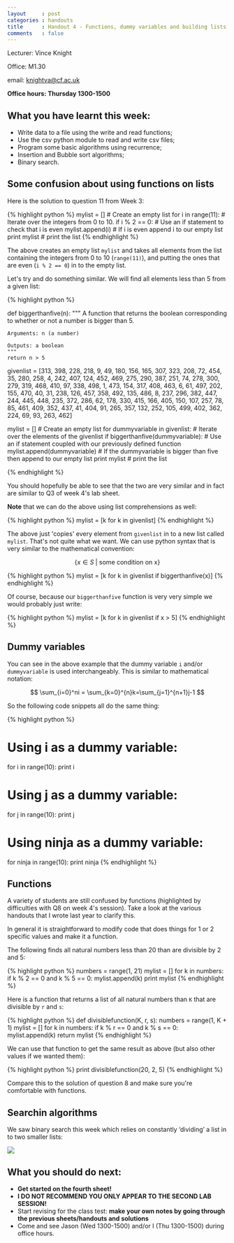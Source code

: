 ```yaml
---
layout     : post
categories : handouts
title      : Handout 4 - Functions, dummy variables and building lists from other lists
comments   : false
---
```


Lecturer: Vince Knight

Office: M1.30

email: knightva@cf.ac.uk

**Office hours: Thursday 1300-1500**

## What you have learnt this week:

- Write data to a file using the write and read functions;
- Use the csv python module to read and write csv files;
- Program some basic algorithms using recurrence;
- Insertion and Bubble sort algorithms;
- Binary search.

## Some confusion about using functions on lists

Here is the solution to question 11 from Week 3:

{% highlight python %}
mylist = [] # Create an empty list
for i in range(11): # Iterate over the integers from 0 to 10.
    if i % 2 == 0: # Use an if statement to check that i is even
            mylist.append(i) # If i is even append i to our empty list
            print mylist # print the list
{% endhighlight %}

The above creates an empty list `mylist` and takes all elements from the list containing the integers from 0 to 10 (`range(11)`), and putting the ones that are even (`i % 2 == 0`) in to the empty list.

Let's try and do something similar.
We will find all elements less than 5 from a given list:

{% highlight python %}

def biggerthanfive(n):
    """
    A function that returns the boolean corresponding to whether or not a number is bigger than 5.

    Arguments: n (a number)

    Outputs: a boolean
    """
    return n > 5

givenlist = [313, 398, 228, 218, 9, 49, 180, 156, 165, 307, 323, 208, 72, 454, 35, 280, 258, 4, 242, 407, 124, 452, 469, 275, 290, 387, 251, 74, 278, 300, 279, 319, 468, 410, 97, 338, 498, 1, 473, 154, 317, 408, 463, 6, 61, 497, 202, 155, 470, 40, 31, 238, 126, 457, 358, 492, 135, 486, 8, 237, 296, 382, 447, 244, 445, 448, 235, 372, 286, 62, 178, 330, 415, 166, 405, 150, 107, 257, 78, 85, 461, 409, 352, 437, 41, 404, 91, 265, 357, 132, 252, 105, 499, 402, 362, 224, 69, 93, 263, 462]

mylist = []  # Create an empty list
for dummyvariable in givenlist:  # Iterate over the elements of the givenlist
    if biggerthanfive(dummyvariable):  # Use an if statement coupled with our previously defined function
        mylist.append(dummyvariable)  # If the dummyvariable is bigger than five then append to our empty list
print mylist  # print the list

{% endhighlight %}

You should hopefully be able to see that the two are very similar and in fact are similar to Q3 of week 4's lab sheet.

**Note** that we can do the above using list comprehensions as well:

{% highlight python %}
mylist = [k for k in givenlist]
{% endhighlight %}

The above just 'copies' every element from `givenlist` in to a new list called `mylist`.
That's not quite what we want.
We can use python syntax that is very similar to the mathematical convention:

$$
\{x\in S\;|\text{ some condition on x}\}
$$

{% highlight python %}
mylist = [k for k in givenlist if biggerthanfive(x)]
{% endhighlight %}

Of course, because our `biggerthanfive` function is very very simple we would probably just write:

{% highlight python %}
mylist = [k for k in givenlist if x > 5]
{% endhighlight %}

## Dummy variables

You can see in the above example that the dummy variable `i` and/or `dummyvariable` is used interchangeably.
This is similar to mathematical notation:


$$
\sum_{i=0}^ni = \sum_{k=0}^{n}k=\sum_{j=1}^{n+1}j-1
$$

So the following code snippets all do the same thing:

{% highlight python %}
# Using i as a dummy variable:
for i in range(10):
    print i

# Using j as a dummy variable:
for j in range(10):
    print j

# Using ninja as a dummy variable:
for ninja in range(10):
    print ninja
{% endhighlight %}

## Functions

A variety of students are still confused by functions (highlighted by difficulties with Q8 on week 4's session).
Take a look at the various handouts that I wrote last year to clarify this.

In general it is straightforward to modify code that does things for 1 or 2 specific values and make it a function.

The following finds all natural numbers less than 20 than are divisible by 2 and 5:

{% highlight python %}
numbers = range(1, 21)
mylist = []
for k in numbers:
    if k % 2 == 0 and k % 5 == 0:
        mylist.append(k)
print mylist
{% endhighlight %}

Here is a function that returns a list of all natural numbers than `K` that are divisible by `r` and `s`:

{% highlight python %}
def divisiblefunction(K, r, s):
    numbers = range(1, K + 1)
    mylist = []
    for k in numbers:
        if k % r == 0 and k % s == 0:
            mylist.append(k)
    return mylist
{% endhighlight %}

We can use that function to get the same result as above (but also other values if we wanted them):

{% highlight python %}
print divisiblefunction(20, 2, 5)
{% endhighlight %}

Compare this to the solution of question 8 and make sure you're comfortable with functions.

## Searchin algorithms

We saw binary search this week which relies on constantly ‘dividing’ a list in to two smaller lists:

![]({{site.baseurl}}/Handouts/2013-2014/Images/binary.svg)

## What you should do next:

- **Get started on the fourth sheet!**
- **I DO NOT RECOMMEND YOU ONLY APPEAR TO THE SECOND LAB SESSION!**
- Start revising for the class test: **make your own notes by going through the previous sheets/handouts and solutions**
- Come and see Jason (Wed 1300-1500) and/or I (Thu 1300-1500) during office hours.

